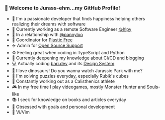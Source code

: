 ### 🦕 Welcome to Jurass-ehm...my GitHub Profile!

- 💙 I'm a passionate developer that finds happiness helping others realizing their dreams with software
- 💼 Currently working as a remote Software Engineer [@hlpy](https://www.linkedin.com/company/hlpy/mycompany/)
- 💏 In a relationship with [@pannyloo](https://instagram.com/pannyloo)
- 🐢 Coordinator for [Plastic Free](https://www.plasticfreeonlus.it/) 
- ✈️ Admin for [Open Source Support](https://t.me/ptkdev_support_italian)
- ⚙ Feeling great when coding in TypeScript and Python
- 📕 Currently deepening my knowledge about CI/CD and blogging 
- 💻 Actually coding [bari.dev](https://github.com/bari-dev/bari.dev) and its [Design System](https://github.com/bari-dev/bari-dev-components)
- 🦖 I love dinosaurs! Do you wanna watch Jurassic Park with me?
- 🧩 I'm solving puzzles everyday, especially Rubik's cubes
- 💪️ Constantly working out as a Calisthenics athlete
- 🎮 In my free time I play videogames, mostly Monster Hunter and Souls-like
- 📚 I seek for knowledge on books and articles everyday
- 🎯 Obsessed with goals and personal development
- 🌈️ Vi/Vim
